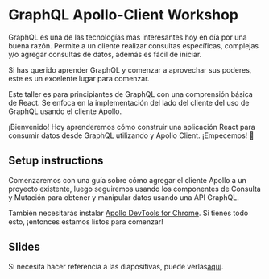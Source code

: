 # GraphQL Apollo-Client Workshop

GraphQL es una de las tecnologías mas interesantes hoy en día por una buena razón. Permite a un cliente realizar consultas específicas, complejas y/o agregar consultas de datos, además es fácil de iniciar.

Si has querido aprender GraphQL y comenzar a aprovechar sus poderes, este es un excelente lugar para comenzar.

Este taller es para principiantes de GraphQL con una comprensión básica de React. Se enfoca en la implementación del lado del cliente del uso de GraphQL usando el cliente Apollo.

¡Bienvenido! Hoy aprenderemos cómo construir una aplicación React para consumir datos desde GraphQL utilizando y Apollo Client. ¡Empecemos! 🚀

## Setup instructions
Comenzaremos con una guía sobre cómo agregar el cliente Apollo a un proyecto existente, luego seguiremos usando los componentes de Consulta y Mutación para obtener y manipular datos usando una API GraphQL.

También necesitarás instalar [Apollo DevTools for Chrome](https://chrome.google.com/webstore/detail/apollo-client-developer-t/jdkknkkbebbapilgoeccciglkfbmbnfm). Si tienes todo esto, ¡entonces estamos listos para comenzar!

## Slides

Si necesita hacer referencia a las diapositivas, puede verlas[aquí](https://fullstack-workshop-apollo.surge.sh).
